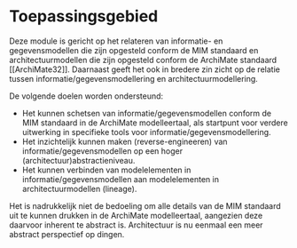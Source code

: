 # Toepassingsgebied

Deze module is gericht op het relateren van informatie- en gegevensmodellen die zijn opgesteld conform de MIM standaard en architectuurmodellen die zijn opgesteld conform de ArchiMate standaard [[ArchiMate32]]. Daarnaast geeft het ook in bredere zin zicht op de relatie tussen informatie/gegevensmodellering en architectuurmodellering.

De volgende doelen worden ondersteund:
* Het kunnen schetsen van informatie/gegevensmodellen conform de MIM standaard in de ArchiMate modelleertaal, als startpunt voor verdere uitwerking in specifieke tools voor informatie/gegevensmodellering.
* Het inzichtelijk kunnen maken (reverse-engineeren) van informatie/gegevensmodellen op een hoger (architectuur)abstractieniveau.
* Het kunnen verbinden van modelelementen in informatie/gegevensmodellen aan modelelementen in architectuurmodellen (lineage).

Het is nadrukkelijk niet de bedoeling om alle details van de MIM standaard uit te kunnen drukken in de ArchiMate modelleertaal, aangezien deze daarvoor inherent te abstract is. Architectuur is nu eenmaal een meer abstract perspectief op dingen.
